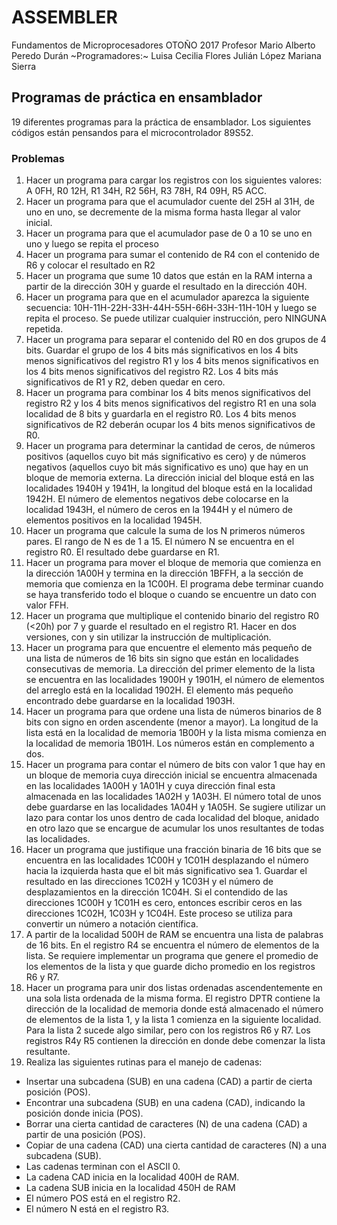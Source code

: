# ASSEMBLER

Fundamentos de Microprocesadores OTOÑO 2017 Profesor Mario Alberto Peredo Durán
~Programadores:~
Luisa Cecilia Flores
Julián López
Mariana Sierra

## Programas de práctica en ensamblador

19 diferentes programas para la práctica de ensamblador.
Los siguientes códigos están pensandos para el microcontrolador 89S52.

### Problemas
 
1. Hacer un programa para cargar los registros con los siguientes valores: A 0FH, R0 12H, R1 34H, R2 56H, R3 78H, R4 09H, R5 ACC.
2. Hacer un programa para que el acumulador cuente del 25H al 31H, de uno en uno, se decremente de la misma forma hasta llegar al valor inicial.
3. Hacer un programa para que el acumulador pase de 0 a 10 se uno en uno y luego se repita el proceso
4. Hacer un programa para sumar el contenido de R4 con el contenido de R6 y colocar el resultado en R2
5. Hacer un programa que sume 10 datos que están en la RAM interna a partir de la dirección 30H y guarde el resultado en la dirección 40H.
6. Hacer un programa para que en el acumulador aparezca la siguiente secuencia: 10H-11H-22H-33H-44H-55H-66H-33H-11H-10H y luego se repita el proceso. Se puede utilizar cualquier instrucción, pero NINGUNA repetida.
7. Hacer un programa para separar el contenido del R0 en dos grupos de 4 bits. Guardar el grupo de los 4 bits más significativos en los 4 bits menos significativos del registro R1 y los 4 bits menos significativos en los 4 bits menos significativos del registro R2. Los 4 bits más significativos de R1 y R2, deben quedar en cero.
8. Hacer un programa para combinar los 4 bits menos significativos del registro R2 y los 4 bits menos significativos del registro R1 en una sola localidad de 8 bits y guardarla en el registro R0. Los 4 bits menos significativos de R2 deberán ocupar los 4 bits menos significativos de R0.
9. Hacer un programa para determinar la cantidad de ceros, de números positivos (aquellos cuyo bit más significativo es cero) y de números negativos (aquellos cuyo bit más significativo es uno) que hay en un bloque de memoria externa. La dirección inicial del bloque está en las localidades 1940H y 1941H, la longitud del bloque está en la localidad 1942H. El número de elementos negativos debe colocarse en la localidad 1943H, el número de ceros en la 1944H y el número de elementos positivos en la localidad 1945H.
10. Hacer un programa que calcule la suma de los N primeros números pares. El rango de N es de 1 a 15. El número N se encuentra en el registro R0. El resultado debe guardarse en R1.
11. Hacer un programa para mover el bloque de memoria que comienza en la dirección 1A00H y termina en la dirección 1BFFH, a la sección de memoria que comienza en la 1C00H. El programa debe terminar cuando se haya transferido todo el bloque o cuando se encuentre un dato con valor FFH.
12. Hacer un programa que multiplique el contenido binario del registro R0 (<20h) por 7 y guarde el resultado en el registro R1. Hacer en dos versiones, con y sin utilizar la instrucción de multiplicación.
13. Hacer un programa para que encuentre el elemento más pequeño de una lista de números de 16 bits sin signo que están en localidades consecutivas de memoria. La dirección del primer elemento de la lista se encuentra en las localidades 1900H y 1901H, el número de elementos del arreglo está en la localidad 1902H. El elemento más pequeño encontrado debe guardarse en la localidad 1903H.
14. Hacer un programa para que ordene una lista de números binarios de 8 bits con signo en orden ascendente (menor a mayor). La longitud de la lista está en la localidad de memoria 1B00H y la lista misma comienza en la localidad de memoria 1B01H. Los números están en complemento a dos.
15. Hacer un programa para contar el número de bits con valor 1 que hay en un bloque de memoria cuya dirección inicial se encuentra almacenada en las localidades 1A00H y 1A01H y cuya dirección final esta almacenada en las localidades 1A02H y 1A03H. El número total de unos debe guardarse en las localidades 1A04H y 1A05H. Se sugiere  utilizar un lazo para contar los unos dentro de cada localidad del bloque, anidado en otro lazo que se encargue de acumular los unos resultantes de todas las localidades.
16. Hacer un programa que justifique una fracción binaria de 16 bits que se encuentra en las localidades 1C00H y 1C01H desplazando el número hacia la izquierda hasta que el bit más significativo sea 1. Guardar el resultado en las direcciones 1C02H y 1C03H y el número de desplazamientos en la dirección 1C04H. Si el contendido de las direcciones 1C00H y 1C01H es cero, entonces escribir ceros en las direcciones 1C02H, 1C03H y 1C04H. Este proceso se utiliza para convertir un número a notación científica.
17. A partir de la localidad 500H de RAM se encuentra una lista de palabras de 16 bits. En el registro R4 se encuentra el número de elementos de la lista. Se requiere implementar un programa que genere el promedio de los elementos de la lista y que guarde dicho promedio en los registros R6 y R7.
18. Hacer un programa para unir dos listas ordenadas ascendentemente en una sola lista ordenada de la misma forma. El registro DPTR contiene la dirección de la localidad de memoria donde está almacenado el número de elementos de la lista 1, y la lista 1 comienza en la siguiente localidad. Para la lista 2 sucede algo similar, pero con los registros R6 y R7. Los registros R4y R5 contienen la dirección en donde debe comenzar la lista resultante.
19. Realiza las siguientes rutinas para el manejo de cadenas:
* Insertar una subcadena (SUB) en una cadena (CAD) a partir de cierta posición (POS).
* Encontrar una subcadena (SUB) en una cadena (CAD), indicando la posición donde inicia (POS).
* Borrar una cierta cantidad de caracteres (N) de una cadena (CAD) a partir de una posición (POS).
* Copiar de una cadena (CAD) una cierta cantidad de caracteres (N) a una subcadena (SUB).
* Las cadenas terminan con el ASCII 0.
* La cadena CAD inicia en la localidad 400H de RAM.
* La cadena SUB inicia en la localidad 450H de RAM
* El número POS está en el registro R2.
* El número N está en el registro R3.

